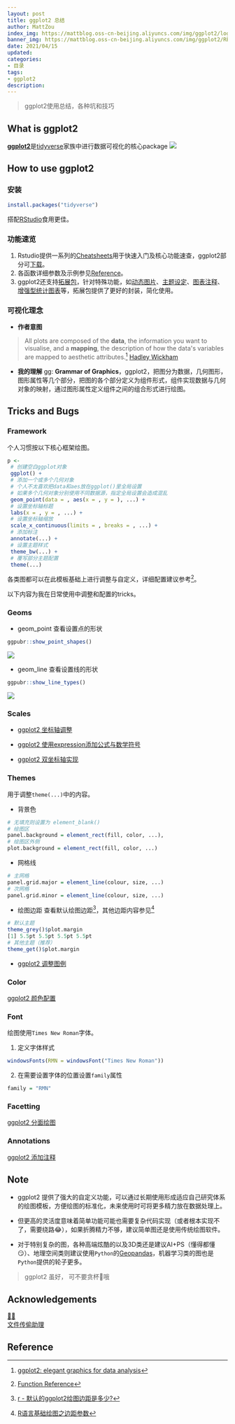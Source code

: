 ```yaml
---
layout: post
title: ggplot2 总结
author: MattZou
index_img: https://mattblog.oss-cn-beijing.aliyuncs.com/img/ggplot2/logo.png/bg
banner_img: https://mattblog.oss-cn-beijing.aliyuncs.com/img/ggplot2/README-example-1.png/bg
date: 2021/04/15
updated:
categories:
- 目录
tags:
- ggplot2
description:
---
```


> ggplot2使用总结，各种坑和技巧
<!-- more -->
## What is ggplot2

[**ggplot2**](https://ggplot2.tidyverse.org/index.html)是[tidyverse](https://www.tidyverse.org/)家族中进行数据可视化的核心package
![](https://mattblog.oss-cn-beijing.aliyuncs.com/img/ggplot2/tidyverse.jpg/pic)

## How to use ggplot2
### 安装
``` r
install.packages("tidyverse")
```
搭配[RStudio](https://www.rstudio.com/products/rstudio/)食用更佳。

### 功能速览
1. Rstudio提供一系列的[Cheatsheets](https://www.rstudio.com/resources/cheatsheets/)用于快速入门及核心功能速查，ggplot2部分可[下载](https://github.com/rstudio/cheatsheets/raw/master/data-visualization-2.1.pdf)。
2. 各函数详细参数及示例参见[Reference](https://ggplot2.tidyverse.org/reference/index.html)。
3. ggplot2还支持[拓展包](https://exts.ggplot2.tidyverse.org/gallery/)，针对特殊功能，如[动态图片](https://gganimate.com/)、[主题设定](https://github.com/jrnold/ggthemes)、[图表注释](https://github.com/aphalo/ggpmisc/)、[增强型统计图表]([ggstatsplot](https://github.com/IndrajeetPatil/ggstatsplot))等，拓展包提供了更好的封装，简化使用。

### 可视化理念
- **作者意图**
> All plots are composed of the **data**, the information you want to visualise, and a **mapping**, the description of how the data's variables are mapped to aesthetic attributes.[^1]
> [Hadley Wickham](http://hadley.nz/)
- **我的理解**
gg:  **Grammar of Graphics**，ggplot2，把图分为数据，几何图形，图形属性等几个部分，把图的各个部分定义为组件形式，组件实现数据与几何对象的映射，通过图形属性定义组件之间的组合形式进行绘图。

## Tricks and Bugs

### Framework
个人习惯按以下核心框架绘图。
``` r
p <- 
 # 创建空白ggplot对象
 ggplot() +
 # 添加一个或多个几何对象
 # 个人不太喜欢把data和aes放在ggplot()里全局设置
 # 如果多个几何对象分别使用不同数据源，指定全局设置会造成混乱
 geom_point(data = , aes(x = , y = ), ...) + 
 # 设置坐标轴标题
 labs(x = , y = , ...) + 
 # 设置坐标轴缩放
 scale_x_continuous(limits = , breaks = , ...) + 
 # 添加标注
 annotate(...) + 
 # 设置主题样式
 theme_bw(...) + 
 # 覆写部分主题配置
 theme(...)
```
各类图都可以在此模板基础上进行调整与自定义，详细配置建议参考[^2]。

以下内容为我在日常使用中调整和配置的tricks。
### Geoms
- geom_point
查看设置点的形状
``` r
ggpubr::show_point_shapes()
```
![](https://mattblog.oss-cn-beijing.aliyuncs.com/img/ggplot2/pointtype.png/pic)

- geom_line
查看设置线的形状
``` r
ggpubr::show_line_types()
```
![](https://mattblog.oss-cn-beijing.aliyuncs.com/img/ggplot2/linetype.jpg/pic)


### Scales
- [ggplot2 坐标轴调整](https://mattzou.com/2019/11/23/ggplot2-Axis/)

- [ggplot2 使用expression添加公式与数学符号](https://mattzou.com/2020/07/16/ggplot2-Expression/)

- [ggplot2 双坐标轴实现](https://mattzou.com/2019/11/23/ggplot2-Dual-Axis/)

### Themes
用于调整`theme(...)`中的内容。

- 背景色
``` r
# 无填充则设置为 element_blank()
# 绘图区
panel.background = element_rect(fill, color, ...),
# 绘图区外侧
plot.background = element_rect(fill, color, ...)
```

- 网格线
``` r
# 主网格
panel.grid.major = element_line(colour, size, ...)
# 次网格
panel.grid.minor = element_line(colour, size, ...)
```

- 绘图边距
查看默认绘图边距[^3]，其他边距内容参见[^4]
``` r
# 默认主题
theme_grey()$plot.margin
[1] 5.5pt 5.5pt 5.5pt 5.5pt
# 其他主题（推荐）
theme_get()$plot.margin 
```

- [ggplot2 调整图例](https://mattzou.com//2020/07/14/ggplot2-Legend/)

### Color
[ggplot2 颜色配置](https://mattzou.com/2019/04/21/ggplot2-Color/)

### Font
绘图使用`Times New Roman`字体。
1. 定义字体样式
``` r
windowsFonts(RMN = windowsFont("Times New Roman"))
```
2. 在需要设置字体的位置设置`family`属性
``` r
family = "RMN"
```

### Facetting
[ggplot2 分面绘图](https://mattzou.com/2019/07/03/ggplot2-Facet/)

### Annotations
[ggplot2 添加注释](https://mattzou.com/2020/10/21/ggplot2-Annotation/)


## Note
- ggplot2 提供了强大的自定义功能，可以通过长期使用形成适应自己研究体系的绘图模板，方便绘图的标准化，未来使用时可将更多精力放在数据处理上。

- 但更高的灵活度意味着简单功能可能也需要复杂代码实现（或者根本实现不了，需要绕路😂），如果折腾精力不够，建议简单图还是使用传统绘图软件。

- 对于特别复杂的图，各种高端炫酷的以及3D类还是建议AI+PS（懂得都懂😏）、地理空间类则建议使用`Python`的[Geopandas](https://geopandas.org/)，机器学习类的图也是`Python`提供的轮子更多。

> ggplot2 虽好， 可不要贪杯🍻哦

## Acknowledgements 
   <a href="https://mattzou.com/2021/04/15/R-ggplot2/#Acknowledgements" class="card-body hover-with-bg" target="_blank" rel="noopener">
     <div class="card-content">
      <div class="link-avatar my-auto">
        <img src="https://mattblog.oss-cn-beijing.aliyuncs.com/img/ggplot2/%E7%8C%B4%E5%AD%90%E5%A5%B3%E7%8E%8B.jpg" alt=""
             onerror="this.onerror=null; this.srcset=null; this.src=''"/>
      </div>
       <div class="link-text">
         <div class="link-title">🐒👑</div>
         <div class="link-intro"></div>
       </div>
     </div>
   </a>
   <a href="https://mattzou.com/2021/04/15/R-ggplot2/#Acknowledgements" class="card-body hover-with-bg" target="_blank" rel="noopener">
     <div class="card-content">
      <div class="link-avatar my-auto">
        <img src="https://mattblog.oss-cn-beijing.aliyuncs.com/img/ggplot2/%E6%96%87%E4%BB%B6%E4%BC%A0%E5%81%B7%E5%8A%A9%E7%90%86.jpg" alt=""
             onerror="this.onerror=null; this.srcset=null; this.src=''"/>
      </div>
       <div class="link-text">
         <div class="link-title">文件传偷助理</div>
         <div class="link-intro"></div>
       </div>
     </div>
   </a>


## Reference
[^1]: [ggplot2: elegant graphics for data analysis](https://ggplot2-book.org/index.html)
[^2]: [Function Reference](https://ggplot2.tidyverse.org/reference/index.html)
[^3]: [r - 默认的ggplot2绘图边距是多少?](https://www.coder.work/article/6542920)
[^4]: [R语言基础绘图之边距参数](https://www.jianshu.com/p/5fbaf17d9aee)


























